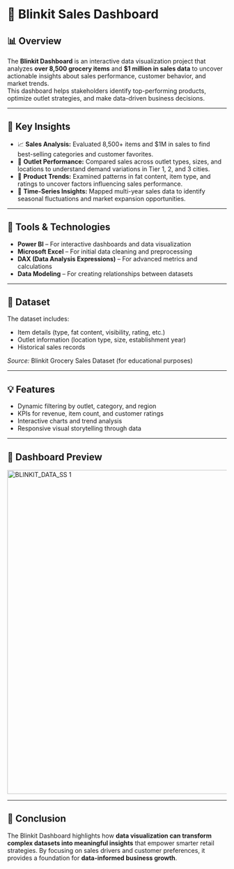 # 🛒 Blinkit Sales Dashboard

## 📊 Overview
The **Blinkit Dashboard** is an interactive data visualization project that analyzes **over 8,500 grocery items** and **$1 million in sales data** to uncover actionable insights about sales performance, customer behavior, and market trends.  
This dashboard helps stakeholders identify top-performing products, optimize outlet strategies, and make data-driven business decisions.

---

## 🚀 Key Insights
- 📈 **Sales Analysis:** Evaluated 8,500+ items and $1M in sales to find best-selling categories and customer favorites.  
- 🏬 **Outlet Performance:** Compared sales across outlet types, sizes, and locations to understand demand variations in Tier 1, 2, and 3 cities.  
- 🧈 **Product Trends:** Examined patterns in fat content, item type, and ratings to uncover factors influencing sales performance.  
- 📅 **Time-Series Insights:** Mapped multi-year sales data to identify seasonal fluctuations and market expansion opportunities.  

---

## 🧰 Tools & Technologies
- **Power BI** – For interactive dashboards and data visualization  
- **Microsoft Excel** – For initial data cleaning and preprocessing  
- **DAX (Data Analysis Expressions)** – For advanced metrics and calculations  
- **Data Modeling** – For creating relationships between datasets  

---

## 📂 Dataset
The dataset includes:
- Item details (type, fat content, visibility, rating, etc.)
- Outlet information (location type, size, establishment year)
- Historical sales records  

*Source:* Blinkit Grocery Sales Dataset (for educational purposes)

---

## 💡 Features
- Dynamic filtering by outlet, category, and region  
- KPIs for revenue, item count, and customer ratings  
- Interactive charts and trend analysis  
- Responsive visual storytelling through data  

---

## 📸 Dashboard Preview
<img width="1302" height="742" alt="BLINKIT_DATA_SS 1" src="https://github.com/user-attachments/assets/78d5e5a4-1690-48b3-ae5e-9ee1cbba0ce9" />


---

## 📜 Conclusion
The Blinkit Dashboard highlights how **data visualization can transform complex datasets into meaningful insights** that empower smarter retail strategies. By focusing on sales drivers and customer preferences, it provides a foundation for **data-informed business growth**.

